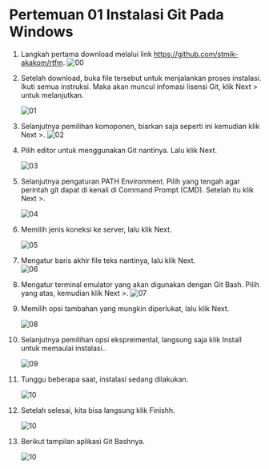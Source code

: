 # Pertemuan 01 Instalasi Git Pada Windows

1. Langkah pertama download melalui link https://github.com/stmik-akakom/rtfm.
![00](./gambar/00.PNG)

2. Setelah download, buka file tersebut untuk menjalankan proses instalasi. Ikuti semua instruksi. Maka akan muncul infomasi lisensi Git, klik Next > untuk melanjutkan.
   
   ![01](./gambar/1.PNG)

3. Selanjutnya pemilihan komoponen, biarkan saja seperti ini kemudian klik Next >.
   ![02](./gambar/2.PNG) 
   
4. Pilih editor untuk menggunakan Git nantinya. Lalu klik Next.

   ![03](./gambar/3.PNG)
   
5. Selanjutnya pengaturan PATH Environment. Pilih yang tengah agar perintah git dapat di kenali di Command Prompt (CMD). Setelah itu klik Next >.
   
   ![04](./gambar/4.PNG)
   
6. Memilih jenis koneksi ke server, lalu klik Next.
   
   ![05](./gambar/5.PNG)

7. Mengatur baris akhir file teks nantinya, lalu klik Next.  
   ![06](./gambar/6.PNG)
   
8. Mengatur terminal emulator yang akan digunakan dengan Git Bash. Pilih yang atas, kemudian klik Next >.
   ![07](./gambar/7.PNG)
   
9. Memilih opsi tambahan yang mungkin diperlukat, lalu klik Next.
   
   ![08](./gambar/8.PNG)
   
10. Selanjutnya pemilihan opsi ekspreimental, langsung saja klik Install untuk memaulai instalasi..
   
    ![09](./gambar/9.PNG)
	
11. Tunggu beberapa saat, instalasi sedang dilakukan.
   
    ![10](./gambar/10.PNG)
	
12. Setelah selesai, kita bisa langsung klik Finishh.
   
    ![10](./gambar/11.PNG)
	
13. Berikut tampilan aplikasi Git Bashnya.
   
    ![10](./gambar/13.PNG)